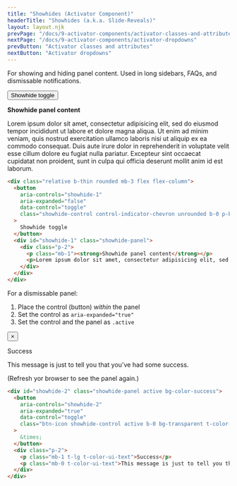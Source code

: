 ```yaml
---
title: "Showhides (Activator Component)"
headerTitle: "Showhides (a.k.a. Slide-Reveals)"
layout: layout.njk
prevPage: "/docs/9-activator-components/activator-classes-and-attributes"
nextPage: "/docs/9-activator-components/activator-dropdowns"
prevButton: "Activator classes and attributes"
nextButton: "Activator dropdowns"
---
```


For showing and hiding panel content. Used in long sidebars, FAQs, and dismissable notifications.

<div class="relative b-thin rounded mb-3 flex flex-column">
  <button
    aria-controls="showhide-1"
    aria-expanded="false"
    data-control="toggle"
    class="showhide-control control-indicator-chevron unrounded b-0 p-block flex flex-space-between"
  >
    Showhide toggle
  </button>
  <div id="showhide-1" class="showhide-panel">
    <div class="p-2">
      <p class="mb-1"><strong>Showhide panel content</strong></p>
      <p>Lorem ipsum dolor sit amet, consectetur adipisicing elit, sed do eiusmod tempor incididunt ut labore et dolore magna aliqua. Ut enim ad minim veniam, quis nostrud exercitation ullamco laboris nisi ut aliquip ex ea commodo consequat. Duis aute irure dolor in reprehenderit in voluptate velit esse cillum dolore eu fugiat nulla pariatur. Excepteur sint occaecat cupidatat non proident, sunt in culpa qui officia deserunt mollit anim id est laborum.</p>
    </div>
  </div>
</div>

```html
<div class="relative b-thin rounded mb-3 flex flex-column">
  <button
    aria-controls="showhide-1"
    aria-expanded="false"
    data-control="toggle"
    class="showhide-control control-indicator-chevron unrounded b-0 p-block flex flex-space-between"
  >
    Showhide toggle
  </button>
  <div id="showhide-1" class="showhide-panel">
    <div class="p-2">
      <p class="mb-1"><strong>Showhide panel content</strong></p>
      <p>Lorem ipsum dolor sit amet, consectetur adipisicing elit, sed do eiusmod tempor incididunt ut labore et dolore magna aliqua. Ut enim ad minim veniam, quis nostrud exercitation ullamco laboris nisi ut aliquip ex ea commodo consequat. Duis aute irure dolor in reprehenderit in voluptate velit esse cillum dolore eu fugiat nulla pariatur. Excepteur sint occaecat cupidatat non proident, sunt in culpa qui officia deserunt mollit anim id est laborum.</p>
    </div>
  </div>
</div>
```

For a dismissable panel:

1. Place the control (button) _within_ the panel
2. Set the control as `aria-expanded="true"`
3. Set the control and the panel as `.active`


<div id="showhide-2" class="showhide-panel active bg-color-success">
  <button
    aria-controls="showhide-2"
    aria-expanded="true"
    data-control="toggle"
    class="btn btn-icon bg-transparent showhide-control active b-0 unrounded t-color-background t-lg float-right"
  >
    &times;
  </button>
  <div class="p-2">
    <p class="mb-1 t-lg t-color-ui-text">Success</p>
    <p class="mb-0 t-color-ui-text">This message is just to tell you that you’ve had some success.</p>
  </div>
</div>

(Refresh yor browser to see the panel again.)

```html
<div id="showhide-2" class="showhide-panel active bg-color-success">
  <button
    aria-controls="showhide-2"
    aria-expanded="true"
    data-control="toggle"
    class="btn-icon showhide-control active b-0 bg-transparent t-color-background t-lg float-right"
  >
    &times;
  </button>
  <div class="p-2">
    <p class="mb-1 t-lg t-color-ui-text">Success</p>
    <p class="mb-0 t-color-ui-text">This message is just to tell you that you’ve had some success.</p>
  </div>
</div>
```